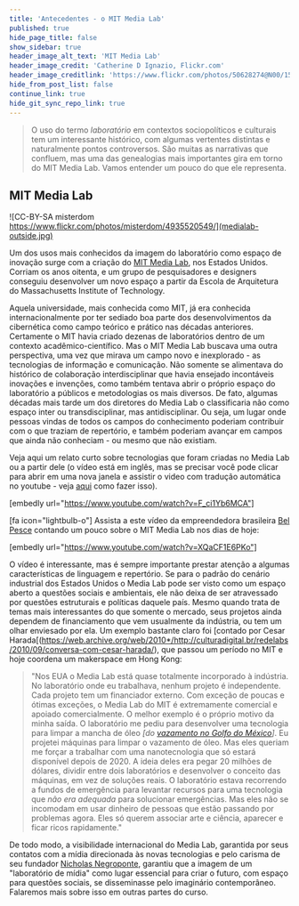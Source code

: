```yaml
---
title: 'Antecedentes - o MIT Media Lab'
published: true
hide_page_title: false
show_sidebar: true
header_image_alt_text: 'MIT Media Lab'
header_image_credit: 'Catherine D Ignazio, Flickr.com'
header_image_creditlink: 'https://www.flickr.com/photos/50628274@N00/15467413382/'
hide_from_post_list: false
continue_link: true
hide_git_sync_repo_link: true
---
```


> O uso do termo _laboratório_ em contextos sociopolíticos e culturais tem um interessante histórico, com algumas vertentes distintas e naturalmente pontos controversos. São muitas as narrativas que confluem, mas uma das genealogias mais importantes gira em torno do MIT Media Lab. Vamos entender um pouco do que ele representa.

## MIT Media Lab

![CC-BY-SA misterdom https://www.flickr.com/photos/misterdom/4935520549/](medialab-outside.jpg)

Um dos usos mais conhecidos da imagem do laboratório como espaço de inovação surge com a criação do <a href="http://media.mit.edu/">MIT Media Lab</a>, nos Estados Unidos. Corriam os anos oitenta, e um grupo de pesquisadores e designers conseguiu desenvolver
um novo espaço a partir da Escola de Arquitetura do Massachusetts Institute of Technology.

Aquela universidade, mais conhecida como MIT, já era conhecida internacionalmente por ter sediado boa parte dos desenvolvimentos da cibernética como campo teórico e prático nas décadas anteriores. Certamente o MIT havia criado dezenas de laboratórios
dentro de um contexto acadêmico-científico. Mas o MIT Media Lab buscava uma outra perspectiva, uma vez que mirava um campo novo e inexplorado - as tecnologias de informação e comunicação. Não somente se alimentava do histórico de colaboração interdisciplinar que havia ensejado incontáveis inovações e invenções, como também tentava abrir o próprio espaço do laboratório a públicos e metodologias os mais diversos. De fato, algumas décadas mais tarde um dos diretores do Media Lab o classificaria não como espaço inter ou transdisciplinar, mas antidisciplinar. Ou seja, um lugar onde pessoas vindas de todos os campos do conhecimento poderiam contribuir com o que traziam de repertório, e também poderiam avançar em campos que ainda não conheciam - ou mesmo que não existiam.

Veja aqui um relato curto sobre tecnologias que foram criadas no Media Lab ou a partir dele (o vídeo está em inglês, mas se precisar você pode clicar para abrir em uma nova janela e assistir o video com tradução automática no youtube - veja <a href="https://www.techtudo.com.br/dicas-e-tutoriais/noticia/2013/06/como-ativar-legendas-com-traducao-automatica-no-youtube.html">aqui</a> como fazer isso).</p>

[embedly url="https://www.youtube.com/watch?v=F_ci1Yb6MCA"]

[fa icon="lightbulb-o"] Assista a este vídeo da empreendedora brasileira <a href="https://pt.wikipedia.org/wiki/Bel_Pesce">Bel Pesce</a> contando um pouco sobre o MIT Media Lab nos dias de hoje:</p>

[embedly url="https://www.youtube.com/watch?v=XQaCF1E6PKo"]

O vídeo é interessante, mas é sempre importante prestar atenção a algumas características de linguagem e repertório. Se para o padrão do cenário industrial dos Estados Unidos o Media Lab pode ser visto como um espaço aberto a questões sociais e ambientais, ele não deixa de ser atravessado por questões estruturais e políticas daquele país. Mesmo quando trata de temas mais interessantes do que somente o mercado, seus projetos ainda dependem de financiamento que vem usualmente da indústria, ou tem um olhar enviesado por ela. Um exemplo bastante claro foi [contado por Cesar Harada[(https://web.archive.org/web/2010*/http://culturadigital.br/redelabs/2010/09/conversa-com-cesar-harada/), que passou um período no MIT e hoje coordena um makerspace em Hong Kong:

> "Nos EUA o Media Lab está quase totalmente incorporado à indústria. No laboratório onde eu trabalhava, nenhum projeto é independente. Cada projeto tem um financiador externo. Com exceção de poucas e ótimas exceções, o Media Lab do MIT é extremamente comercial e apoiado comercialmente. O melhor exemplo é o próprio motivo da minha saída.
> O laboratório me pediu para desenvolver uma tecnologia para limpar a mancha de óleo <em>[do <a href="https://www.pensamentoverde.com.br/meio-ambiente/o-vazamento-golfo-mexico-e-suas-consequencias/">vazamento no Golfo do México</a>]</em>. Eu projetei máquinas para limpar o vazamento de óleo. Mas eles queriam me forçar a trabalhar com uma nanotecnologia que só estará disponível depois de 2020. A ideia deles era pegar 20 milhões de dólares, dividir entre dois laboratórios e desenvolver o conceito das máquinas, em vez de soluções reais. O laboratório estava recorrendo a fundos de emergência para levantar recursos para uma tecnologia que <em>não era adequada</em> para solucionar emergências. Mas eles não se incomodam em usar dinheiro de pessoas que estão passando por problemas agora. Eles só querem associar arte e ciência, aparecer e ficar ricos rapidamente."

De todo modo, a visibilidade internacional do Media Lab, garantida por seus contatos com a mídia direcionada às novas tecnologias e pelo carisma de seu fundador <a href="https://pt.wikipedia.org/wiki/Nicholas_Negroponte">Nicholas Negroponte</a>, garantiu que a imagem de um "laboratório de mídia" como lugar essencial para criar o futuro, com espaço para questões sociais, se disseminasse pelo imaginário contemporâneo. Falaremos mais sobre isso em outras partes do curso.